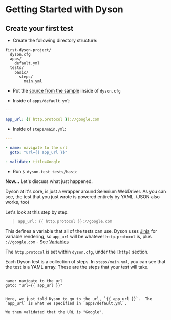 Getting Started with Dyson
==========================

## Create your first test

- Create the following directory structure:

```
first-dyson-project/
  dyson.cfg
  apps/
    default.yml
  tests/
    basic/
      steps/
        main.yml
```

- Put the [source from the sample](https://github.com/dyson-framework/dyson/tree/master/sample/dyson.cfg) inside of `dyson.cfg`

- Inside of `apps/default.yml`:

```yaml
---

app_url: {{ http.protocol }}://google.com
```

- Inside of `steps/main.yml`:

```yaml
---

- name: navigate to the url
  goto: "url={{ app_url }}"
  
- validate: title=Google
```

- Run `$ dyson-test tests/basic`

**Now...** Let's discuss what just happened.

Dyson at it's core, is just a wrapper around Selenium WebDriver.
As you can see, the test that you just wrote is powered entirely by YAML. (JSON also works, too)

Let's look at this step by step.

> `app_url: {{ http.protocol }}://google.com`

This defines a variable that all of the tests can use. Dyson uses [Jinja](http://jinja.pocoo.org/) for variable rendering,
so `app_url` will be whatever `http.protocol` is, plus `://google.com` - See [Variables](https://github.com/dyson-framework/dyson/blob/master/docs/variables.md)

The `http.protocol` is set within `dyson.cfg`, under the `[http]` section.

Each Dyson test is a collection of steps.  In `steps/main.yml`, you can see that the test is
a YAML array.  These are the steps that your test will take.

> ```yaml
    name: navigate to the url
    goto: "url={{ app_url }}"
  ```
  
Here, we just told Dyson to go to the url, `{{ app_url }}`.  The `app_url` is what we specified in `apps/default.yml`.

We then validated that the URL is "Google".
